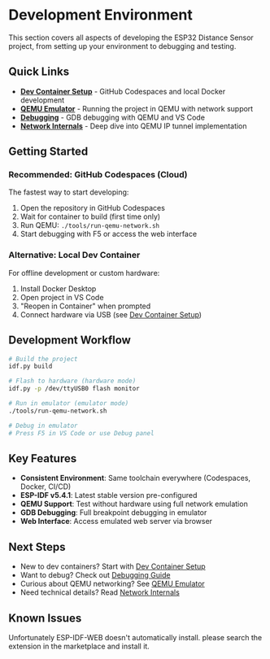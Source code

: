 # Development Environment

This section covers all aspects of developing the ESP32 Distance Sensor project, from setting up your environment to debugging and testing.

## Quick Links

- **[Dev Container Setup](devcontainer.md)** - GitHub Codespaces and local Docker development
- **[QEMU Emulator](qemu-emulator.md)** - Running the project in QEMU with network support
- **[Debugging](debugging.md)** - GDB debugging with QEMU and VS Code
- **[Network Internals](qemu-network-internals.md)** - Deep dive into QEMU IP tunnel implementation

## Getting Started

### Recommended: GitHub Codespaces (Cloud)
The fastest way to start developing:

1. Open the repository in GitHub Codespaces
2. Wait for container to build (first time only)
3. Run QEMU: `./tools/run-qemu-network.sh`
4. Start debugging with F5 or access the web interface

### Alternative: Local Dev Container
For offline development or custom hardware:

1. Install Docker Desktop
2. Open project in VS Code
3. "Reopen in Container" when prompted
4. Connect hardware via USB (see [Dev Container Setup](devcontainer.md))

## Development Workflow

```bash
# Build the project
idf.py build

# Flash to hardware (hardware mode)
idf.py -p /dev/ttyUSB0 flash monitor

# Run in emulator (emulator mode)
./tools/run-qemu-network.sh

# Debug in emulator
# Press F5 in VS Code or use Debug panel
```

## Key Features

- **Consistent Environment**: Same toolchain everywhere (Codespaces, Docker, CI/CD)
- **ESP-IDF v5.4.1**: Latest stable version pre-configured
- **QEMU Support**: Test without hardware using full network emulation
- **GDB Debugging**: Full breakpoint debugging in emulator
- **Web Interface**: Access emulated web server via browser

## Next Steps

- New to dev containers? Start with [Dev Container Setup](devcontainer.md)
- Want to debug? Check out [Debugging Guide](debugging.md)
- Curious about QEMU networking? See [QEMU Emulator](qemu-emulator.md)
- Need technical details? Read [Network Internals](qemu-network-internals.md)

## Known Issues

Unfortunately ESP-IDF-WEB doesn't automatically install. please search the extension in the marketplace and install it.
